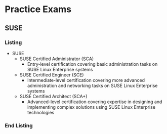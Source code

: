 <link rel="stylesheet" type="text/css" href="../../style.css">

# Practice Exams
## SUSE
### Listing 

- SUSE
  - SUSE Certified Administrator (SCA)
    - Entry-level certification covering basic administration tasks on SUSE Linux Enterprise systems
  - SUSE Certified Engineer (SCE)
    - Intermediate-level certification covering more advanced administration and networking tasks on SUSE Linux Enterprise systems
  - SUSE Certified Architect (SCA+)
    - Advanced-level certification covering expertise in designing and implementing complex solutions using SUSE Linux Enterprise technologies

### End Listing


